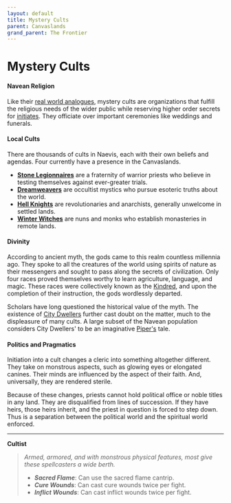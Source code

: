 ```yaml
---
layout: default
title: Mystery Cults
parent: Canvaslands
grand_parent: The Frontier
---
```


# Mystery Cults

#### Navean Religion

Like their [real world analogues](https://en.wikipedia.org/wiki/Greco-Roman_mysteries), mystery cults are organizations that fulfill the religious needs of the wider public while reserving higher order secrets for [initiates](../../character_creation/class/cleric). They officiate over important ceremonies like weddings and funerals.

#### Local Cults

There are thousands of cults in Naevis, each with their own beliefs and agendas. Four currently have a presence in the Canvaslands.

* **[Stone Legionnaires](../../more/archetypes/cleric_stone)** are a fraternity of warrior priests who believe in testing themselves against ever-greater trials.
* **[Dreamweavers](../../more/archetypes/cleric_dream)** are occultist mystics who pursue esoteric truths about the world.
* **[Hell Knights](../../more/archetypes/cleric_hell)** are revolutionaries and anarchists, generally unwelcome in settled lands.
* **[Winter Witches](../../more/archetypes/cleric_winter)** are nuns and monks who establish monasteries in remote lands.

#### Divinity

According to ancient myth, the gods came to this realm countless millennia ago. They spoke to all the creatures of the world using spirits of nature as their messengers and sought to pass along the secrets of civilization. Only four races proved themselves worthy to learn agriculture, language, and magic. These races were collectively known as the [Kindred](../../character_creation/race/index), and upon the completion of their instruction, the gods wordlessly departed.

Scholars have long questioned the historical value of the myth. The existence of [City Dwellers](../city_dwellers/index) further cast doubt on the matter, much to the displeasure of many cults. A large subset of the Navean population considers City Dwellers' to be an imaginative [Piper's](../../character_creation/background/piper) tale.

#### Politics and Pragmatics

Initiation into a cult changes a cleric into something altogether different. They take on monstrous aspects, such as glowing eyes or elongated canines. Their minds are influenced by the aspect of their faith. And, universally, they are rendered sterile.

Because of these changes, priests cannot hold political office or noble titles in any land. They are disqualified from lines of succession. If they have heirs, those heirs inherit, and the priest in question is forced to step down. Thus is a separation between the political world and the spiritual world enforced.

---

**Cultist**

> _Armed, armored, and with monstrous physical features, most give these spellcasters a wide berth._
>
> * ***Sacred Flame***: Can use the sacred flame cantrip.
> * ***Cure Wounds***: Can cast cure wounds twice per fight.
> * ***Inflict Wounds***: Can cast inflict wounds twice per fight.